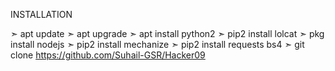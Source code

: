 INSTALLATION


➣ apt update 
➣ apt upgrade 
➣ apt install python2 
➣ pip2 install lolcat 
➣ pkg install nodejs
➣ pip2 install mechanize
➣ pip2 install requests bs4
➣ git clone https://github.com/Suhail-GSR/Hacker09
